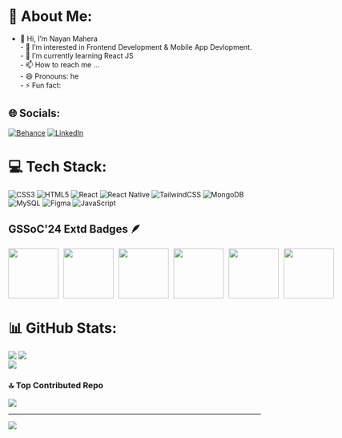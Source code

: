 # 💫 About Me:
- 👋 Hi, I’m Nayan Mahera<br>- 👀 I’m interested in Frontend Development & Mobile App Devlopment.<br>- 🌱 I’m currently learning React JS<br>- 📫 How to reach me ...<br>- 😄 Pronouns: he<br>- ⚡ Fun fact: <br>


## 🌐 Socials:
[![Behance](https://img.shields.io/badge/Behance-1769ff?logo=behance&logoColor=white)](https://behance.net/https://www.behance.net/nkkjsss) [![LinkedIn](https://img.shields.io/badge/LinkedIn-%230077B5.svg?logo=linkedin&logoColor=white)](https://www.linkedin.com/in/nayan-mahera-1528612a6/) 

# 💻 Tech Stack:
![CSS3](https://img.shields.io/badge/css3-%231572B6.svg?style=for-the-badge&logo=css3&logoColor=white) ![HTML5](https://img.shields.io/badge/html5-%23E34F26.svg?style=for-the-badge&logo=html5&logoColor=white) ![React](https://img.shields.io/badge/react-%2320232a.svg?style=for-the-badge&logo=react&logoColor=%2361DAFB) ![React Native](https://img.shields.io/badge/react_native-%2320232a.svg?style=for-the-badge&logo=react&logoColor=%2361DAFB) ![TailwindCSS](https://img.shields.io/badge/tailwindcss-%2338B2AC.svg?style=for-the-badge&logo=tailwind-css&logoColor=white)  ![MongoDB](https://img.shields.io/badge/MongoDB-%234ea94b.svg?style=for-the-badge&logo=mongodb&logoColor=white) ![MySQL](https://img.shields.io/badge/mysql-4479A1.svg?style=for-the-badge&logo=mysql&logoColor=white) ![Figma](https://img.shields.io/badge/figma-%23F24E1E.svg?style=for-the-badge&logo=figma&logoColor=white) ![JavaScript](https://img.shields.io/badge/javascript-%23323330.svg?style=for-the-badge&logo=javascript&logoColor=%23F7DF1E) 

## GSSoC'24 Extd Badges 🪶
<div style='display:flex; align-items:center; gap: 10px;' align='center'>
  <img src="https://gssoc.girlscript.tech/badges/postman.png?imwidth=96" width="100px" height="100px" />
  <img src="https://gssoc.girlscript.tech/badges/1.png?imwidth=96" width="100px" height="100px" />
  <img src="https://gssoc.girlscript.tech/badges/2.png?imwidth=96" width="100px" height="100px" />
  <img src="https://gssoc.girlscript.tech/badges/3.png?imwidth=96" width="100px" height="100px" />
  <img src="https://gssoc.girlscript.tech/badges/4.png?imwidth=96" width="100px" height="100px" />
  <img src="https://gssoc.girlscript.tech/badges/5.png?imwidth=96" width="100px" height="100px" />
</div>


# 📊 GitHub Stats:

![](https://github-readme-stats.vercel.app/api?username=itznayan&theme=dark&hide_border=false&include_all_commits=true&count_private=true)
![](https://github-readme-streak-stats.herokuapp.com/?user=itznayan&theme=dark&hide_border=false)<br/>
![](https://github-readme-stats.vercel.app/api/top-langs/?username=itznayan&theme=dark&hide_border=false&include_all_commits=true&count_private=true&layout=compact)

### 🔝 Top Contributed Repo
![](https://github-contributor-stats.vercel.app/api?username=itznayan&limit=5&theme=dark&combine_all_yearly_contributions=true)

---
[![](https://visitcount.itsvg.in/api?id=itznayan&icon=0&color=0)](https://visitcount.itsvg.in)

<!-- Proudly created with GPRM ( https://gprm.itsvg.in ) -->
